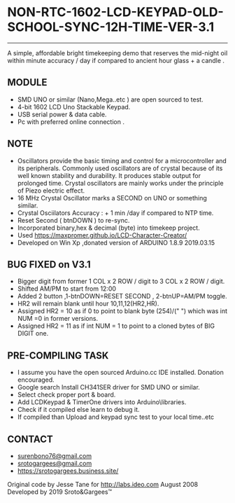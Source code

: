 # NON-RTC-1602-LCD-KEYPAD-OLD-SCHOOL-SYNC-12H-TIME-VER-3.1
-------------------------------------------------------------------------------------------------------

A simple, affordable bright timekeeping demo that reserves the mid-night oil 
within minute accuracy / day if compared to ancient hour glass + a candle .

MODULE
---------------------------------------------------------------------------------------------------------
- SMD UNO or similar (Nano,Mega..etc ) are open sourced to test.
- 4-bit 1602 LCD Uno Stackable Keypad.
- USB serial power & data cable.
- Pc with preferred online connection .

NOTE
----------------------------------------------------------------------------------------------------------
- Oscillators provide the basic timing and control for a microcontroller 
  and its peripherals. Commonly used oscillators are of crystal because of
  its well known stability and durability. It produces stable output for 
  prolonged time. Crystal oscillators are mainly works under the principle 
  of Piezo electric effect.
- 16 MHz Crystal Oscillator marks a SECOND on UNO or something similar.
- Crystal Osciilators Accuracy : + 1 min /day if compared to NTP time.
- Reset Second ( btnDOWN ) to re-sync.
- Incorporated binary,hex & decimal (byte) into timekeep project.
- Used https://maxpromer.github.io/LCD-Character-Creator/
- Developed on Win Xp ,donated version of ARDUINO 1.8.9 2019.03.15

BUG FIXED on V3.1
-------------------------------------------------------------------------------------------------------------
- Bigger digit from former 1 COL x 2 ROW / digit to 3 COL x 2 ROW / digit.
- Shifted AM/PM to start from 12:00 
- Added 2 button ,1-btnDOWN=RESET SECOND , 2-btnUP=AM/PM toggle.
- HR2 will remain blank until hour 10,11,12(HR2,HR).
- Assigned HR2 = 10 as if 0 to point to blank byte (254)/(" ") which was int NUM =0 in former versions.
- Assigned HR2 = 11 as if int NUM = 1 to point to a cloned bytes of BIG DIGIT one.

PRE-COMPILING TASK
--------------------------------------------------------------------------------------------------------------
- I assume you have the open sourced Arduino.cc IDE installed. Donation encouraged.
- Google search Install CH341SER driver for SMD UNO or similar.
- Select check proper port & board.
- Add LCDKeypad & TimerOne drivers into Arduino\libraries.
- Check if it compiled else learn to debug it.
- If compiled than Upload and keypad sync test to your local time..etc

CONTACT 
---------------------------------------------------------------------------------------------------------------
- surenbono76@gmail.com
- srotogargees@gmail.com
- https://srotogargees.business.site/

Original code by Jesse Tane for http://labs.ideo.com August 2008
Developed by 2019 Sroto&Gargees™




